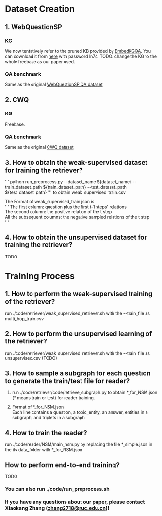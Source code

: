 
# Dataset Creation

## 1. WebQuestionSP

### KG
We now tentatively refer to the pruned KB provided by [EmbedKGQA](https://github.com/malllabiisc/EmbedKGQA). You can download it from [here](https://pan.baidu.com/s/1FTKgDf-VqSna6Ghdc58ncw) with password ln74.
TODO: change the KG to the whole freebase as our paper used.

### QA benchmark
Same as the original [WebQuestionSP QA dataset](https://www.microsoft.com/en-us/download/details.aspx?id=52763)

## 2. CWQ

### KG
Freebase. 

### QA benchmark
Same as the original [CWQ dataset](https://allenai.org/data/complexwebquestions)

## 3. How to obtain the weak-supervised dataset for training the retriever?
'''
python run_preprocess.py  --dataset_name ${dataset_name} --train_dataset_path ${train_dataset_path}  --test_dataset_path ${test_dataset_path}
'''
to obtain weak_supervised_train.csv

The Format of weak_supervised_train.json is <br>
'''
The first column: question plus the first t-1 steps' relations <br>
The second column: the positive relation of the t step <br>
All the subsequent columns: the negative sampled relations of the t step <br>
'''
## 4. How to obtain the unsupervised dataset for training the retriever?
TODO

# Training Process

## 1. How to perform the weak-supervised training of the retriever?
run ./code/retriever/weak_supervised_retriever.sh with the --train_file as multi_hop_train.csv

## 2. How to perform the unsupervised learning of the retriever?
run ./code/retriever/weak_supervised_retriever.sh with the --train_file as unsupervised.csv (TODO)

## 3. How to sample a subgraph for each question to generate the train/test file for reader?
1. run ./code/retriever/code/retrieve_subgraph.py to obtain \*_for_NSM.json (\* means train or test) for reader training.

2. Format of *_for_NSM.json <br>
Each line contains a question, a topic_entity, an answer, entities in a subgraph, and triplets in a subgraph

## 4. How to train the reader?
run ./code/reader/NSM/main_nsm.py by replacing the file *_simple.json in the its data_folder with *_for_NSM.json

## How to perform end-to-end training?
TODO

### You can also run ./code/run_preprocess.sh


### If you have any questions about our paper, please contact Xiaokang Zhang (zhang2718@ruc.edu.cn)! 

